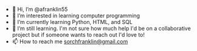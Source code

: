 - 👋 Hi, I’m @afranklin55
- 👀 I’m interested in learning computer programming
- 🌱 I’m currently learning Python, HTML, and SQL
- 💞️ I’m still learning.  I'm not sure how much help I'd be on a collaborative project but if someone wants to reach out I'd love to!
- 📫 How to reach me sorchfranklin@gmail.com

<!---
afranklin55/afranklin55 is a ✨ special ✨ repository because its `README.md` (this file) appears on your GitHub profile.
You can click the Preview link to take a look at your changes.
--->
